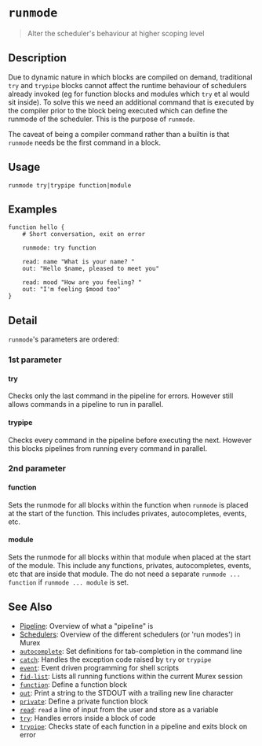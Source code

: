 # `runmode`

> Alter the scheduler's behaviour at higher scoping level

## Description

Due to dynamic nature in which blocks are compiled on demand, traditional `try`
and `trypipe` blocks cannot affect the runtime behaviour of schedulers already
invoked (eg for function blocks and modules which `try` et al would sit inside).
To solve this we need an additional command that is executed by the compiler
prior to the block being executed which can define the runmode of the scheduler.
This is the purpose of `runmode`.

The caveat of being a compiler command rather than a builtin is that `runmode`
needs be the first command in a block.

## Usage

    runmode try|trypipe function|module

## Examples

    function hello {
        # Short conversation, exit on error

        runmode: try function

        read: name "What is your name? "
        out: "Hello $name, pleased to meet you"

        read: mood "How are you feeling? "
        out: "I'm feeling $mood too"
    }

## Detail

`runmode`'s parameters are ordered:

### 1st parameter

#### try

Checks only the last command in the pipeline for errors. However still allows
commands in a pipeline to run in parallel.

#### trypipe

Checks every command in the pipeline before executing the next. However this
blocks pipelines from running every command in parallel.

### 2nd parameter

#### function

Sets the runmode for all blocks within the function when `runmode` is placed at
the start of the function. This includes privates, autocompletes, events, etc.

#### module

Sets the runmode for all blocks within that module when placed at the start of
the module. This include any functions, privates, autocompletes, events, etc
that are inside that module. The do not need a separate `runmode ... function`
if `runmode ... module` is set.

## See Also

- [Pipeline](../user-guide/pipeline.md):
  Overview of what a "pipeline" is
- [Schedulers](../user-guide/schedulers.md):
  Overview of the different schedulers (or 'run modes') in Murex
- [`autocomplete`](./autocomplete.md):
  Set definitions for tab-completion in the command line
- [`catch`](./catch.md):
  Handles the exception code raised by `try` or `trypipe`
- [`event`](./event.md):
  Event driven programming for shell scripts
- [`fid-list`](./fid-list.md):
  Lists all running functions within the current Murex session
- [`function`](./function.md):
  Define a function block
- [`out`](./out.md):
  Print a string to the STDOUT with a trailing new line character
- [`private`](./private.md):
  Define a private function block
- [`read`](./read.md):
  `read` a line of input from the user and store as a variable
- [`try`](./try.md):
  Handles errors inside a block of code
- [`trypipe`](./trypipe.md):
  Checks state of each function in a pipeline and exits block on error
